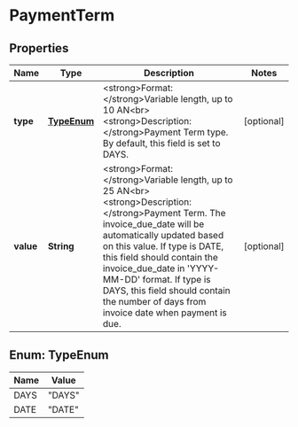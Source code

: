 
# PaymentTerm

## Properties
Name | Type | Description | Notes
------------ | ------------- | ------------- | -------------
**type** | [**TypeEnum**](#TypeEnum) | &lt;strong&gt;Format: &lt;/strong&gt;Variable length, up to 10 AN&lt;br&gt;&lt;strong&gt;Description: &lt;/strong&gt;Payment Term type. By default, this field is set to DAYS.  |  [optional]
**value** | **String** | &lt;strong&gt;Format: &lt;/strong&gt;Variable length, up to 25 AN&lt;br&gt;&lt;strong&gt;Description: &lt;/strong&gt;Payment Term. The invoice_due_date will be automatically updated based on this value. If type is DATE, this field should contain the invoice_due_date in &#39;YYYY-MM-DD&#39; format. If type is DAYS, this field should contain the number of days from invoice date when payment is due.   |  [optional]


<a name="TypeEnum"></a>
## Enum: TypeEnum
Name | Value
---- | -----
DAYS | &quot;DAYS&quot;
DATE | &quot;DATE&quot;



